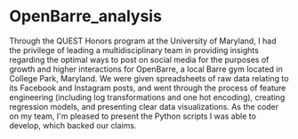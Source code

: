 # OpenBarre_analysis
Through the QUEST Honors program at the University of Maryland, I had the privilege of leading a multidisciplinary team in providing insights regarding the optimal ways to post on social media for the purposes of growth and higher interactions for OpenBarre, a local Barre gym located in College Park, Maryland. We were given spreadsheets of raw data relating to its Facebook and Instagram posts, and went through the process of feature engineering (including log transformations and one hot encoding), creating regression models, and presenting clear data visualizations. As the coder on my team, I'm pleased to present the Python scripts I was able to develop, which backed our claims.
